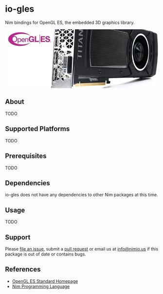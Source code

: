 # io-gles

Nim bindings for OpenGL ES, the embedded 3D graphics library.

![io-gles Logo](logo.png)


## About

TODO

## Supported Platforms

TODO


## Prerequisites

TODO


## Dependencies

io-gles does not have any dependencies to other Nim packages at this time.


## Usage

TODO


## Support

Please [file an issue](https://github.com/nimious/io-gles/issues), submit a
[pull request](https://github.com/nimious/io-gles/pulls?q=is%3Aopen+is%3Apr)
or email us at info@nimio.us if this package is out of date or contains bugs.


## References

* [OpenGL ES Standard Homepage](https://www.khronos.org/opengles/)
* [Nim Programming Language](http://nim-lang.org/)

